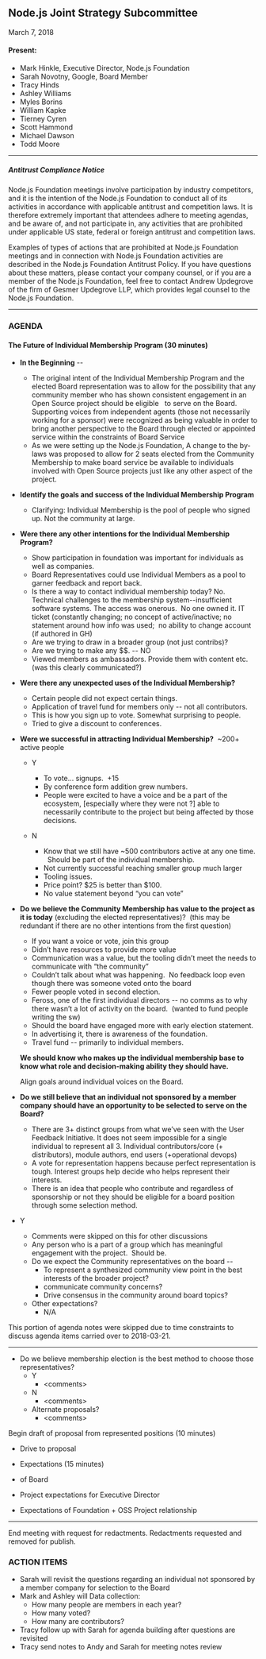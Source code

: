 ## Node.js Joint Strategy Subcommittee

March 7, 2018

#### Present: 

- Mark Hinkle, Executive Director, Node.js Foundation
- Sarah Novotny, Google, Board Member
- Tracy Hinds
- Ashley Williams
- Myles Borins
- William Kapke
- Tierney Cyren
- Scott Hammond
- Michael Dawson
- Todd Moore

* * *
##### Antitrust Compliance Notice

Node.js Foundation meetings involve participation by industry competitors, and it is the 
intention of the Node.js Foundation to conduct all of its activities in accordance with 
applicable antitrust and competition laws. It is therefore extremely important that 
attendees adhere to meeting agendas, and be aware of, and not participate in, any 
activities that are prohibited under applicable US state, federal or foreign antitrust 
and competition laws. 

Examples of types of actions that are prohibited at Node.js Foundation meetings and 
in connection with Node.js Foundation activities are described in the Node.js 
Foundation Antitrust Policy. If you have questions about these matters, please 
contact your company counsel, or if you are a member of the Node.js Foundation, 
feel free to contact Andrew Updegrove of the firm of Gesmer Updegrove LLP, which 
provides legal counsel to the Node.js Foundation.
* * *
  
### AGENDA

#### The Future of Individual Membership Program (30 minutes)
  - **In the Beginning** --
    - The original intent of the Individual Membership Program and the elected Board
  representation was to allow for the possibility that any community member who 
  has shown consistent engagement in an Open Source project should be eligible  
  to serve on the Board.  Supporting voices from independent agents (those not 
  necessarily working for a sponsor) were recognized as being valuable in order 
  to bring another perspective to the Board through elected or appointed service 
  within the constraints of Board Service
    - As we were setting up the Node.js Foundation, A change to the by-laws was proposed 
to allow for 2 seats elected from the Community Membership to make board service be
available to individuals involved with Open Source projects just like any other 
aspect of the project. 
  - **Identify the goals and success of the Individual Membership Program**
    - Clarifying: Individual Membership is the pool of people who signed up. Not the
    community at large.
  - **Were there any other intentions for the Individual Membership Program?** 
    - Show participation in foundation was important for individuals as well as 
    companies. 
    - Board Representatives could use Individual Members as a pool to garner 
    feedback and report back. 
    - Is there a way to contact individual membership today? 
      No. Technical challenges to the membership system--insufficient software 
      systems. The access was onerous.  No one owned it.  IT ticket (constantly
      changing; no concept of active/inactive;  no statement around how info 
      was used;  no ability to change account (if authored in GH)
    - Are we trying to draw in a broader group (not just contribs)? 
    - Are we trying to make any $$. -- NO 
    - Viewed members as ambassadors. Provide them with content etc. (was this clearly
    communicated?) 
  - **Were there any unexpected uses of the Individual Membership?** 
    - Certain people did not expect certain things.  
    - Application of travel fund for members only -- not all contributors. 
    - This is how you sign up to vote. Somewhat surprising to people. 
    - Tried to give a discount to conferences. 
  - **Were we successful in attracting Individual Membership?**  ~200+ active people
    - Y 
        - To vote… signups.  +15  
        - By conference form addition grew numbers.   
        - People were excited to have a voice and be a part of the ecosystem, 
        [especially where they were not ?] able to necessarily contribute to the
        project but being affected by those decisions. 

    - N 
        - Know that we still have ~500 contributors active at any one time.  
        Should be part of the individual membership. 
        - Not currently successful reaching smaller group much larger 
        - Tooling issues. 
        - Price point? $25 is better than $100. 
        - No value statement beyond “you can vote” 

- **Do we believe the Community Membership has value to the project as it is 
today** (excluding the elected representatives)?  (this may be redundant if 
there are no other intentions from the first question) 
    - If you want a voice or vote, join this group 
    - Didn’t have resources to provide more value 
    - Communication was a value, but the tooling didn’t meet the needs to 
    communicate with “the community” 
    - Couldn’t talk about what was happening.  No feedback loop even though 
    there was someone voted onto the board 
    - Fewer people voted in second election. 
    - Feross, one of the first individual directors -- no comms as to why 
    there wasn’t a lot of activity on the board.  (wanted to fund people writing the sw) 
    - Should the board have engaged more with early election statement. 
    - In advertising it, there is awareness of the foundation. 
    - Travel fund -- primarily to individual members. 

  **We should know who makes up the individual membership base to know what role and 
  decision-making ability they should have.**

  Align goals around individual voices on the Board.

- **Do we still believe that an individual not sponsored by a member company should 
have an opportunity to be selected to serve on the Board?**
  - There are 3+ distinct groups from what we’ve seen with the User Feedback Initiative.
  It does not seem impossible for a single individual to represent all 3. Individual 
  contributors/core (+ distributors), module authors, end users (+operational devops)
  - A vote for representation happens because perfect representation is tough. Interest
  groups help decide who helps represent their interests. 
  - There is an idea that people who contribute and regardless of sponsorship or not 
  they should be eligible for a board position through some selection method.  

- Y 
    - Comments were skipped on this for other discussions
    - Any person who is a part of a group which has meaningful engagement with 
    the project.  Should be.
    - Do we expect the Community representatives on the board --  
      - To represent a synthesized community view point in the best interests 
      of the broader project? 
       - communicate community concerns? 
       -  Drive consensus in the community around board topics? 
    - Other expectations? 
        - N/A 

This portion of agenda notes were skipped due to time constraints to discuss 
agenda items carried over to 2018-03-21.
***
- Do we believe membership election is the best method to choose those representatives? 
    - Y 
        - &lt;comments&gt; 
    - N 
        - &lt;comments&gt; 
    - Alternate proposals? 
        - &lt;comments&gt; 

Begin draft of proposal from represented positions (10 minutes) 

- Drive to proposal

- Expectations (15 minutes)

- of Board 
- Project expectations for Executive Director 
- Expectations of Foundation + OSS Project relationship 
***
  
End meeting with request for redactments. Redactments requested and removed for publish.  

### ACTION ITEMS

- Sarah will revisit the questions regarding an individual not sponsored by a member company for selection to the Board 
- Mark and Ashley will Data collection:  
    - How many people are members in each year?  
    - How many voted?  
    - How many are contributors? 
- Tracy follow up with Sarah for agenda building after questions are revisited 
- Tracy send notes to Andy and Sarah for meeting notes review
